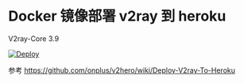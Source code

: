 # Docker 镜像部署 v2ray 到 heroku
V2ray-Core 3.9

[![Deploy](https://www.herokucdn.com/deploy/button.png)](https://heroku.com/deploy)

参考 https://github.com/onplus/v2hero/wiki/Deploy-V2ray-To-Heroku
